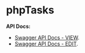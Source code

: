 # phpTasks

**API Docs:**
- [Swagger API Docs - VIEW](https://generator.swagger.io/?url=https://raw.githubusercontent.com/AlertRED/phpTasks/task8/swagger.json).
- [Swagger API Docs - EDIT](https://editor.swagger.io/?url=https://raw.githubusercontent.com/AlertRED/phpTasks/task8/swagger.json).
